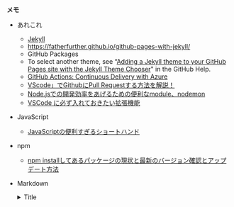 **メモ**  
* あれこれ  

    * [Jekyll](http://jekyllrb-ja.github.io/)
    * https://fatherfurther.github.io/github-pages-with-jekyll/
    * GitHub Packages
    * To select another theme, see “[Adding a Jekyll theme to your GitHub Pages site with the Jekyll Theme Chooser](https://help.github.com/en/github/working-with-github-pages/adding-a-theme-to-your-github-pages-site-with-the-theme-chooser)" in the GitHub Help.  
    * [GitHub Actions: Continuous Delivery with Azure](https://lab.github.com/githubtraining/github-actions:-continuous-delivery-with-azure)  
    * [VScode」でGithubにPull Requestする方法を解説！](https://appli-world.jp/posts/9846)  
    * [Node.jsでの開発効率をあげるための便利なmodule、nodemon](https://github.com/osamu38/node-express-curriculum/wiki/Node.jsとExpressの基本#nodejsでの開発効率をあげるための便利なmodulenodemon)  
    * [VSCode に必ず入れておきたい拡張機能](https://qiita.com/ucan-lab/items/e85931bf8276da43cc97?utm_source=Qiitaニュース&utm_campaign=87b4fad0d8-Qiita_newsletter_409_04_22_2020&utm_medium=email&utm_term=0_e44feaa081-87b4fad0d8-36034433)

* JavaScript  
  * [JavaScriptの便利すぎるショートハンド](https://www.webprofessional.jp/shorthand-javascript-techniques/)
* npm  
  * [npm installしてあるパッケージの現状と最新のバージョン確認とアップデート方法](https://olein-design.com/blog/update-npm-package-with-npm-check-updates)  

* Markdown  
            <details>
                <summary>Title</summary>

                Content here

            </details>  